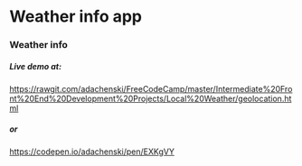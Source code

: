 Weather info app
=====================================
### Weather info
##### Live demo at:
https://rawgit.com/adachenski/FreeCodeCamp/master/Intermediate%20Front%20End%20Development%20Projects/Local%20Weather/geolocation.html
##### or 
https://codepen.io/adachenski/pen/EXKgVY
